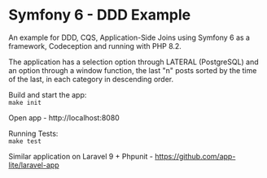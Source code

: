 # Symfony 6 - DDD Example

An example for DDD, CQS, Application-Side Joins using Symfony 6 as a framework, Codeception and running with PHP 8.2.

The application has a selection option through LATERAL (PostgreSQL) and an option through a window function, the last "n" posts sorted by the time of the last, in each category in descending order.

Build and start the app:  
`make init`

Open app - http://localhost:8080

Running Tests:  
`make test`

Similar application on Laravel 9 + Phpunit - https://github.com/app-lite/laravel-app
